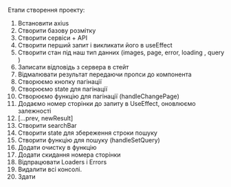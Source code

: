 Етапи створення проекту:
1. Встановити axius
2. Створити базову розмітку
3. Створити сервіси + АРІ
4. Створити перший запит і викликати його в useEffect
5. Створити стан під наш тип данних (images, page, error, loading , query )
6. Записати відповідь з сервера в стейт
7. Відмалювати результат передаючи пропси до компонента
8. Створюємо кнопку пагінації
9. Створюємо state для пагінації
10. Створюємо функцію для пагінації (handleChangePage)
11. Додаємо номер сторінки до запиту в UseEffect, оновлюємо залежності
12. [...prev, newResult]
13. Створити searchBar
14. Створити state для збереження строки пошуку
15. Створити функцію для пошуку (handleSetQuery)
16. Додати очистку в функцію
17. Додати скидання номера сторінки
18. Відпрацювати Loaders i Errors
19. Видалити всі консолі.
20. Здати